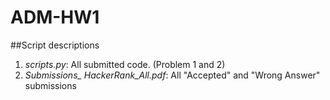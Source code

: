 # ADM-HW1

##Script descriptions
1. *scripts.py*: 
  All submitted code. (Problem 1 and 2)
2. *Submissions_ HackerRank_All.pdf*:
  All "Accepted" and "Wrong Answer" submissions
